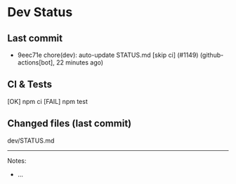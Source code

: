 # Dev Status

## Last commit
- 9eec71e chore(dev): auto-update STATUS.md [skip ci] (#1149) (github-actions[bot], 22 minutes ago)
## CI & Tests
[OK] npm ci
[FAIL] npm test

## Changed files (last commit)
dev/STATUS.md

---
Notes:
- ...
